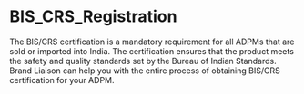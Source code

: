 # BIS_CRS_Registration
The BIS/CRS certification is a mandatory requirement for all ADPMs that are sold or imported into India.  The certification ensures that the product meets the safety and quality standards set by the Bureau of Indian Standards.  Brand Liaison can help you with the entire process of obtaining BIS/CRS certification for your ADPM. 

